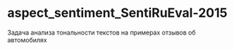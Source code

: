 # aspect_sentiment_SentiRuEval-2015
Задача анализа тональности текстов на примерах отзывов об автомобилях
